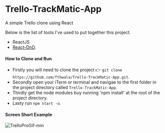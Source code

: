 # Trello-TrackMatic-App

A simple Trello clone using React

Below is the list of tools I've used to put together this project.

- ReactJS
- [React-DnD](https://github.com/react-dnd/react-dnd).

#### How to Clone and Run

- Firstly you will need to clone the project :point_right: `git clone https://github.com/fthwala/Trello-TrackMatic-App.git`.
- Secondly open your iTerm or terminal and navigae to the first folder in the project directory called `Trello-TrackMatic-App`.
- Thirdly get the node modules buy running 'npm install' at the root of the project directory.
- Lasty run `npm start -o`.

#### Screen Short Example

![TrelloProGif-min](https://user-images.githubusercontent.com/31816972/55390576-c5b44a00-5537-11e9-9c51-8ea7b9b77697.gif)


